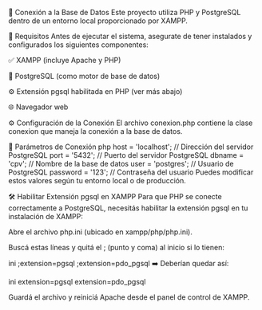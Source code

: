🔌 Conexión a la Base de Datos
Este proyecto utiliza PHP y PostgreSQL dentro de un entorno local proporcionado por XAMPP.

🧩 Requisitos
Antes de ejecutar el sistema, asegurate de tener instalados y configurados los siguientes componentes:

✅ XAMPP (incluye Apache y PHP)

🐘 PostgreSQL (como motor de base de datos)

⚙️ Extensión pgsql habilitada en PHP (ver más abajo)

🌐 Navegador web

⚙️ Configuración de la Conexión
El archivo conexion.php contiene la clase conexion que maneja la conexión a la base de datos.

📌 Parámetros de Conexión
php
host     = 'localhost';      // Dirección del servidor PostgreSQL
port     = '5432';           // Puerto del servidor PostgreSQL
dbname   = 'cpv';        // Nombre de la base de datos
user     = 'postgres';       // Usuario de PostgreSQL
password = '123';            // Contraseña del usuario
Puedes modificar estos valores según tu entorno local o de producción.

🛠️ Habilitar Extensión pgsql en XAMPP
Para que PHP se conecte correctamente a PostgreSQL, necesitás habilitar la extensión pgsql en tu instalación de XAMPP:

Abre el archivo php.ini (ubicado en xampp/php/php.ini).

Buscá estas líneas y quitá el ; (punto y coma) al inicio si lo tienen:

ini
;extension=pgsql
;extension=pdo_pgsql
➡️ Deberían quedar así:

ini
extension=pgsql
extension=pdo_pgsql

Guardá el archivo y reiniciá Apache desde el panel de control de XAMPP.

